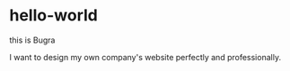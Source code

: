 # hello-world
this is Bugra

I want to design my own company's website perfectly and professionally.

